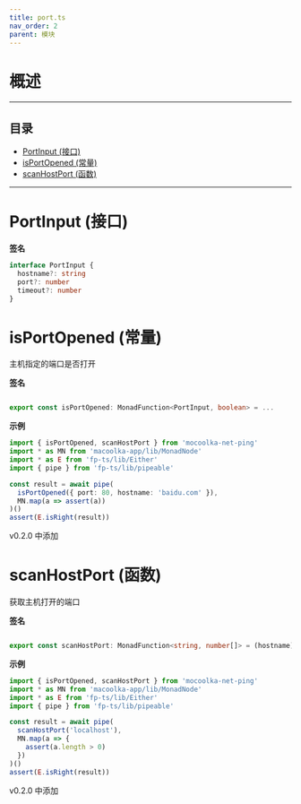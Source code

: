 ```yaml
---
title: port.ts
nav_order: 2
parent: 模块
---
```


# 概述

---

<h2 class="text-delta">目录</h2>

- [PortInput (接口)](#portinput-%E6%8E%A5%E5%8F%A3)
- [isPortOpened (常量)](#isportopened-%E5%B8%B8%E9%87%8F)
- [scanHostPort (函数)](#scanhostport-%E5%87%BD%E6%95%B0)

---

# PortInput (接口)

**签名**

```ts
interface PortInput {
  hostname?: string
  port?: number
  timeout?: number
}
```

# isPortOpened (常量)

主机指定的端口是否打开

**签名**

```ts

export const isPortOpened: MonadFunction<PortInput, boolean> = ...

```

**示例**

```ts
import { isPortOpened, scanHostPort } from 'mocoolka-net-ping'
import * as MN from 'macoolka-app/lib/MonadNode'
import * as E from 'fp-ts/lib/Either'
import { pipe } from 'fp-ts/lib/pipeable'

const result = await pipe(
  isPortOpened({ port: 80, hostname: 'baidu.com' }),
  MN.map(a => assert(a))
)()
assert(E.isRight(result))
```

v0.2.0 中添加

# scanHostPort (函数)

获取主机打开的端口

**签名**

```ts

export const scanHostPort: MonadFunction<string, number[]> = (hostname) => async () => ...

```

**示例**

```ts
import { isPortOpened, scanHostPort } from 'mocoolka-net-ping'
import * as MN from 'macoolka-app/lib/MonadNode'
import * as E from 'fp-ts/lib/Either'
import { pipe } from 'fp-ts/lib/pipeable'

const result = await pipe(
  scanHostPort('localhost'),
  MN.map(a => {
    assert(a.length > 0)
  })
)()
assert(E.isRight(result))
```

v0.2.0 中添加
